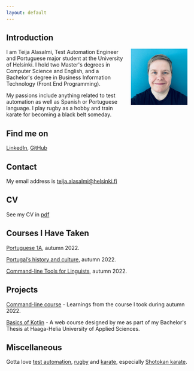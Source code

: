 ```yaml
---
layout: default
---
```


## Introduction

<img src="assets/images/me.png" alt="Photo of me" hspace="20" width="30%" align="right"/> I am Teija Alasalmi, Test Automation Engineer and Portuguese major student at the University of Helsinki. I hold two Master's degrees in Computer Science and English, and a Bachelor's degree in Business Information Technology (Front End Programming). 

My passions include anything related to test automation as well as Spanish or Portuguese language. I play rugby as a hobby and train karate for becoming a black belt someday.

## Find me on

[LinkedIn](https://www.linkedin.com/in/teija-alasalmi/), [GitHub](https://github.com/teijatestaaja)

## Contact

My email address is teija.alasalmi@helsinki.fi 

## CV

See my CV in [pdf](/assets/documents/cv_2022_Teija.pdf)

## Courses I Have Taken

[Portuguese 1A](https://studies.helsinki.fi/opintotarjonta/cu/hy-CU-134767408-2021-08-01/KIK-PO111/Portugali_1A), autumn 2022.

[Portugal’s history and culture](https://studies.helsinki.fi/courses/cur/hy-opt-cur-2223-67c3615c-6fec-4714-8025-f3fffb215813/KIK-PO112/Portugalin_historia_ja_kulttuuri_Lectures), autumn 2022.

[Command-line Tools for Linguists](https://studies.helsinki.fi/courses/cu/hy-CU-134651633-2021-08-01), autumn 2022.

## Projects

[Command-line course](cmdline_course.md) - Learnings from the course I took during autumn 2022.

[Basics of Kotlin](https://teijatestaaja.github.io/kotlin-peruskurssi/) - A web course designed by me as part of my Bachelor's Thesis at Haaga-Helia University of Applied Sciences.

## Miscellaneous 

Gotta love [test automation](https://robotframework.org/), [rugby](https://www.clubee.com/helsinkirc/page/naiset-107362) and [karate](https://jukara.fi/karate/), especially [Shotokan karate](https://seitokai.eu/).